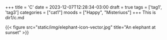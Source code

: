 +++
title = 'C'
date = 2023-12-07T12:28:34-03:00
draft = true
tags = ['tag1', 'tag3']
categories = ["cat1"]
moods = ["Happy", "Misteriuos"]
+++
This is dir1/c.md

{{< figure src="static/img/elephant-icon-vector.jpg" title="An elephant at sunset" >}}